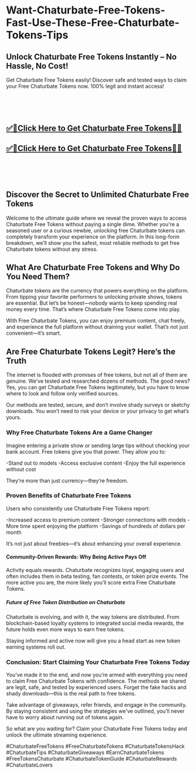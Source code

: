 # Want-Chaturbate-Free-Tokens-Fast-Use-These-Free-Chaturbate-Tokens-Tips

<h2>Unlock Chaturbate Free Tokens Instantly – No Hassle, No Cost!</h2>
Get Chaturbate Free Tokens easily! Discover safe and tested ways to claim your Free Chaturbate Tokens now. 100% legit and instant access!

<br><br><br>
<b><h2><a href="https://searchoptima.org/free-chaturbate-tokens/">✅🎯Click Here to Get Chaturbate Free Tokens🎯✅</a>

</h2></b>

<b><h2><a href="https://searchoptima.org/free-chaturbate-tokens/">✅🎯Click Here to Get Chaturbate Free Tokens🎯✅</a>

</h2></b> <br><br><br>


<h2>Discover the Secret to Unlimited Chaturbate Free Tokens</h2>
Welcome to the ultimate guide where we reveal the proven ways to access Chaturbate Free Tokens without paying a single dime. Whether you're a seasoned user or a curious newbie, unlocking free Chaturbate tokens can completely transform your experience on the platform. In this long-form breakdown, we’ll show you the safest, most reliable methods to get free Chaturbate tokens without any stress.

<h2>What Are Chaturbate Free Tokens and Why Do You Need Them?</h2>
Chaturbate tokens are the currency that powers everything on the platform. From tipping your favorite performers to unlocking private shows, tokens are essential. But let’s be honest—nobody wants to keep spending real money every time. That’s where Chaturbate Free Tokens come into play.

With Free Chaturbate Tokens, you can enjoy premium content, chat freely, and experience the full platform without draining your wallet. That’s not just convenient—it’s smart.

<h2>Are Free Chaturbate Tokens Legit? Here’s the Truth</h2>
The internet is flooded with promises of free tokens, but not all of them are genuine. We’ve tested and researched dozens of methods. The good news? Yes, you can get Chaturbate Free Tokens legitimately, but you have to know where to look and follow only verified sources.

Our methods are tested, secure, and don’t involve shady surveys or sketchy downloads. You won’t need to risk your device or your privacy to get what’s yours.

<h3>Why Free Chaturbate Tokens Are a Game Changer</h3>
Imagine entering a private show or sending large tips without checking your bank account. Free tokens give you that power. They allow you to:

-Stand out to models
-Access exclusive content
-Enjoy the full experience without cost

They’re more than just currency—they’re freedom.

<h3>Proven Benefits of Chaturbate Free Tokens</h3>
Users who consistently use Chaturbate Free Tokens report:

-Increased access to premium content
-Stronger connections with models
-More time spent enjoying the platform
-Savings of hundreds of dollars per month

It’s not just about freebies—it’s about enhancing your overall experience.

<h4>Community-Driven Rewards: Why Being Active Pays Off</h4>
Activity equals rewards. Chaturbate recognizes loyal, engaging users and often includes them in beta testing, fan contests, or token prize events. The more active you are, the more likely you’ll score extra Free Chaturbate Tokens.

<h5>Future of Free Token Distribution on Chaturbate</h5>
Chaturbate is evolving, and with it, the way tokens are distributed. From blockchain-based loyalty systems to integrated social media rewards, the future holds even more ways to earn free tokens.

Staying informed and active now will give you a head start as new token earning systems roll out.

<h3>Conclusion: Start Claiming Your Chaturbate Free Tokens Today</h3>
You’ve made it to the end, and now you’re armed with everything you need to claim Free Chaturbate Tokens with confidence. The methods we shared are legit, safe, and tested by experienced users. Forget the fake hacks and shady downloads—this is the real path to free tokens.

Take advantage of giveaways, refer friends, and engage in the community. By staying consistent and using the strategies we've outlined, you’ll never have to worry about running out of tokens again.

So what are you waiting for? Claim your Chaturbate Free Tokens today and unlock the ultimate streaming experience.

#ChaturbateFreeTokens #FreeChaturbateTokens #ChaturbateTokensHack #ChaturbateTips #ChaturbateGiveaways #EarnChaturbateTokens #FreeTokensChaturbate #ChaturbateTokenGuide #ChaturbateRewards #ChaturbateLovers
